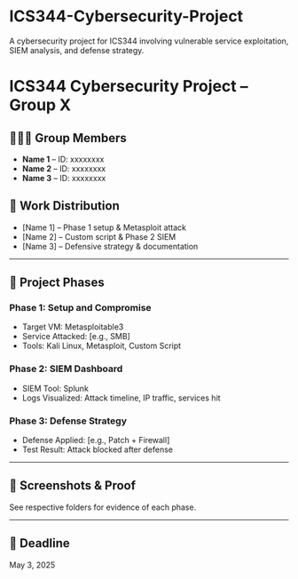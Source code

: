 # ICS344-Cybersecurity-Project
A cybersecurity project for ICS344 involving vulnerable service exploitation, SIEM analysis, and defense strategy.

# ICS344 Cybersecurity Project – Group X

## 🧑‍🤝‍🧑 Group Members
- **Name 1** – ID: xxxxxxxx
- **Name 2** – ID: xxxxxxxx
- **Name 3** – ID: xxxxxxxx

## 📌 Work Distribution
- [Name 1] – Phase 1 setup & Metasploit attack
- [Name 2] – Custom script & Phase 2 SIEM
- [Name 3] – Defensive strategy & documentation

---

## 📁 Project Phases

### Phase 1: Setup and Compromise
- Target VM: Metasploitable3
- Service Attacked: [e.g., SMB]
- Tools: Kali Linux, Metasploit, Custom Script

### Phase 2: SIEM Dashboard
- SIEM Tool: Splunk
- Logs Visualized: Attack timeline, IP traffic, services hit

### Phase 3: Defense Strategy
- Defense Applied: [e.g., Patch + Firewall]
- Test Result: Attack blocked after defense

---

## 📸 Screenshots & Proof
See respective folders for evidence of each phase.

---

## 📅 Deadline
May 3, 2025

